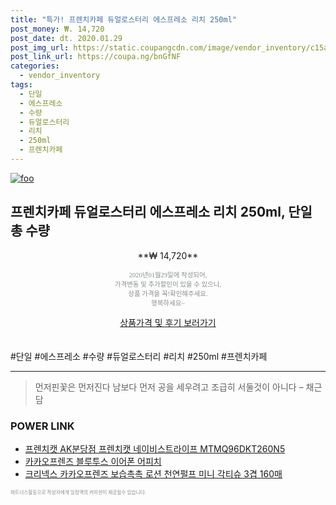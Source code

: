 ```yaml
--- 
title: "특가! 프렌치카페 듀얼로스터리 에스프레소 리치 250ml" 
post_money: ₩. 14,720 
post_date: dt. 2020.01.29 
post_img_url: https://static.coupangcdn.com/image/vendor_inventory/c15a/1057317c20fcefe5fbba31e5b8be0a2d5b58b078cc1af2c41789e5fd3f24.jpg 
post_link_url: https://coupa.ng/bnGfNF 
categories: 
  - vendor_inventory 
tags: 
  - 단일 
  - 에스프레소 
  - 수량 
  - 듀얼로스터리 
  - 리치 
  - 250ml 
  - 프렌치카페 
--- 
```

[![foo](https://static.coupangcdn.com/image/vendor_inventory/c15a/1057317c20fcefe5fbba31e5b8be0a2d5b58b078cc1af2c41789e5fd3f24.jpg)](https://coupa.ng/bnGfNF) 

## 프렌치카페 듀얼로스터리 에스프레소 리치 250ml, 단일 총 수량 
<p style="text-align: center;">**₩ 14,720**</p> 
<p style="text-align: center;"><span style="color: #898c8f; font-family: Georgia,Times,serif; font-size: 0.75em;">2020년01월29일에 작성되어, <br>가격변동 및 추가할인이 있을 수 있으니,<br> 상품 가격을 꼭!확인해주세요.<br>행복하세요~</span> 
</p>	 
<div markdown="0" style="text-align: center;"><a href="https://coupa.ng/bnGfNF" class="btn btn--success">상품가격 및 후기 보러가기</a></div> 
<br><br> 
  #단일 #에스프레소 #수량 #듀얼로스터리 #리치 #250ml #프렌치카페 
<hr> 

> 먼저핀꽃은 먼저진다  남보다 먼저 공을 세우려고 조급히 서둘것이 아니다 – 채근담 


### POWER LINK

* <a href="https://blog.naver.com/santokki14/221785561394" target="_blank">프렌치캣 AK분당점 프렌치캣 네이비스트라이프 MTMQ96DKT260N5</a>
* <a href="https://blog.naver.com/santokki14/221781575835" target="_blank">카카오프렌즈 블루투스 이어폰 어피치</a>
* <a href="https://blog.naver.com/santokki14/221784580726" target="_blank">크리넥스 카카오프렌즈 보습촉촉 로션 천연펄프 미니 각티슈 3겹 160매</a>

<span style="color: #898c8f; font-family: Georgia,Times,serif; font-size: 0.55em;">파트너스활동으로 작성자에게 일정액의 커미션이 제공될수 있습니다.</span> 

